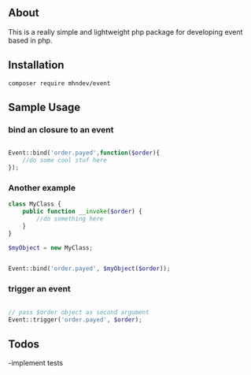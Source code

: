 ## About

This is a really simple and lightweight php package for developing event based in php.

## Installation

```
composer require mhndev/event
```

## Sample Usage

### bind an closure to an event
```php

Event::bind('order.payed',function($order){
    //do some cool stuf here
});

```

### Another example
```php
class MyClass {
    public function __invoke($order) {
        //do something here
    }
}

$myObject = new MyClass;


Event::bind('order.payed', $myObject($order));


```

### trigger an event

```php

// pass $order object as second argument
Event::trigger('order.payed', $order);

```


## Todos

-implement tests
